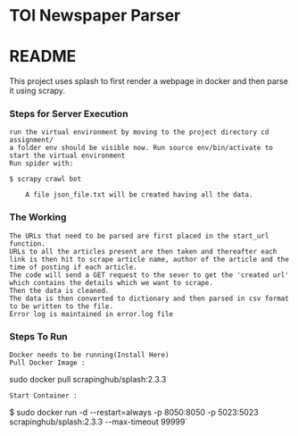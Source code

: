 # TOI Newspaper Parser #



# README #

This project uses splash to first render a webpage in docker and then parse it using scrapy. 

### Steps for Server Execution ###

    run the virtual environment by moving to the project directory cd assignment/
    a folder env should be visible now. Run source env/bin/activate to start the virtual environment
    Run spider with:

	$ scrapy crawl bot

    	A file json_file.txt will be created having all the data.

### The Working ###

    The URLs that need to be parsed are first placed in the start_url function.
    URLs to all the articles present are then taken and thereafter each link is then hit to scrape article name, author of the article and the time of posting if each article.
    The code will send a GET request to the sever to get the 'created url' which contains the details which we want to scrape.
    Then the data is cleaned.
    The data is then converted to dictionary and then parsed in csv format to be written to the file.
    Error log is maintained in error.log file

### Steps To Run ###

    Docker needs to be running(Install Here)
    Pull Docker Image :

sudo docker pull scrapinghub/splash:2.3.3

    Start Container :

$ sudo docker run -d --restart=always -p 8050:8050 -p 5023:5023 scrapinghub/splash:2.3.3 --max-timeout 99999`


